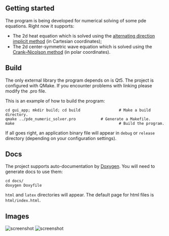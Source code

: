 ﻿## Getting started
The program is being developed for numerical solving of some pde equations. Right now it supports:
- The 2d heat equation which is solved using the [alternating direction implicit method](https://en.wikipedia.org/wiki/Alternating_direction_implicit_method#cite_ref-2) (in Cartesian coordinates);
- The 2d center-symmetric wave equation which is solved using the [Crank–Nicolson method](https://en.wikipedia.org/wiki/Crank%E2%80%93Nicolson_method) (in polar coordinates).

## Build
The only external library the program depends on is Qt5.
The project is configured with QMake. If you encounter problems with linking please modify the .pro file.

This is an example of how to build the program:
```shell
cd gui_app; mkdir build; cd build                 # Make a build directory.
qmake ../pde_numeric_solver.pro    		  # Generate a Makefile.
make                                              # Build the program.
```
If all goes right, an application binary file will appear in `debug` or `release` directory (depending on your configuration settings).

## Docs
The project supports auto-documentation by [Doxygen](http://www.stack.nl/~dimitri/doxygen/). You will need to generate docs to use them:
```shell
cd docs/ 
doxygen Doxyfile
```
`html` and `latex` directories will appear. The default page for html files is `html/index.html`.

## Images
![screenshot](https://github.com/oyyablokov/pde_numeric_solver/blob/master/images/heat_equation1.png)
![screenshot](https://github.com/oyyablokov/pde_numeric_solver/blob/master/images/wave_equation1.png)
